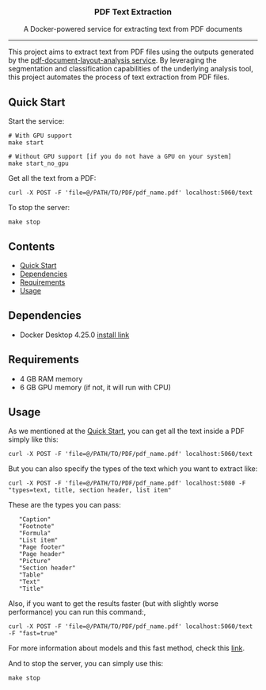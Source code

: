 <h3 align="center">PDF Text Extraction</h3>
<p align="center">A Docker-powered service for extracting text from PDF documents</p>

---
This project aims to extract text from PDF files using the outputs generated by the 
[pdf-document-layout-analysis service](https://github.com/huridocs/pdf-document-layout-analysis). By leveraging the segmentation and classification capabilities of the underlying
analysis tool, this project automates the process of text extraction from PDF files.


## Quick Start
Start the service:

    # With GPU support
    make start
    
    # Without GPU support [if you do not have a GPU on your system]
    make start_no_gpu

Get all the text from a PDF:

    curl -X POST -F 'file=@/PATH/TO/PDF/pdf_name.pdf' localhost:5060/text


To stop the server:

    make stop

## Contents
- [Quick Start](#quick-start)
- [Dependencies](#dependencies)
- [Requirements](#requirements)
- [Usage](#usage)

## Dependencies
* Docker Desktop 4.25.0 [install link](https://www.docker.com/products/docker-desktop/)

## Requirements
* 4 GB RAM memory
* 6 GB GPU memory (if not, it will run with CPU)

## Usage

As we mentioned at the [Quick Start](#quick-start), you can get all the text inside a PDF simply like this:

    curl -X POST -F 'file=@/PATH/TO/PDF/pdf_name.pdf' localhost:5060/text


But you can also specify the types of the text which you want to extract like:

    curl -X POST -F 'file=@/PATH/TO/PDF/pdf_name.pdf' localhost:5080 -F "types=text, title, section header, list item"

These are the types you can pass:

       "Caption"
       "Footnote"
       "Formula"
       "List item"
       "Page footer"
       "Page header"
       "Picture"
       "Section header"
       "Table"
       "Text"
       "Title"


Also, if you want to get the results faster (but with slightly worse performance) you can run this command:,

    curl -X POST -F 'file=@/PATH/TO/PDF/pdf_name.pdf' localhost:5060/text -F "fast=true"


For more information about models and this fast method, check this [link](https://github.com/huridocs/pdf-document-layout-analysis#models).


And to stop the server, you can simply use this:

    make stop
